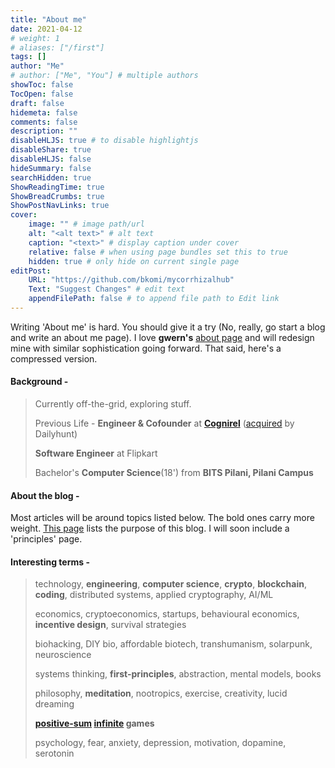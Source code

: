 ```yaml
---
title: "About me"
date: 2021-04-12
# weight: 1
# aliases: ["/first"]
tags: []
author: "Me"
# author: ["Me", "You"] # multiple authors
showToc: false
TocOpen: false
draft: false
hidemeta: false
comments: false
description: ""
disableHLJS: true # to disable highlightjs
disableShare: true
disableHLJS: false
hideSummary: false
searchHidden: true
ShowReadingTime: true
ShowBreadCrumbs: true
ShowPostNavLinks: true
cover:
    image: "" # image path/url
    alt: "<alt text>" # alt text
    caption: "<text>" # display caption under cover
    relative: false # when using page bundles set this to true
    hidden: true # only hide on current single page
editPost:
    URL: "https://github.com/bkomi/mycorrhizalhub"
    Text: "Suggest Changes" # edit text
    appendFilePath: false # to append file path to Edit link
---
```


Writing 'About me' is hard. You should give it a try (No, really, go start a blog and write an about me page). I love **gwern's** [about page](https://www.gwern.net/Links) and will redesign mine with similar sophistication going forward. That said, here's a compressed version.

#### Background -

> Currently off-the-grid, exploring stuff.
>
> Previous Life - **Engineer & Cofounder** at [**Cognirel**](http://cognirel.com/) ([acquired](https://www.techinasia.com/dailyhunts-parent-firm-acquires-cognirel-technologies-ai-lab) by Dailyhunt)
>
> **Software Engineer** at Flipkart
>
> Bachelor's **Computer Science**(18') from **BITS Pilani, Pilani Campus**


#### About the blog -

Most articles will be around topics listed below. The bold ones carry more weight. [This page](/posts/why/) lists the purpose of this blog. I will soon include a 'principles' page.

#### Interesting terms -

> technology, **engineering**, **computer science**, **crypto**, **blockchain**, **coding**, distributed systems, applied cryptography, AI/ML
>
> economics, cryptoeconomics, startups, behavioural economics, **incentive design**, survival strategies 
>
> biohacking, DIY bio, affordable biotech, transhumanism, solarpunk, neuroscience
>
> systems thinking, **first-principles**, abstraction, mental models, books
>
> philosophy, **meditation**, nootropics, exercise, creativity, lucid dreaming
>
> **[positive-sum](https://twitter.com/naval/status/1002103360646823936) [infinite](https://g.co/kgs/mSqwy6) games**
>
> psychology, fear, anxiety, depression, motivation, dopamine, serotonin

